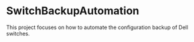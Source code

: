 # SwitchBackupAutomation
This project focuses on how to automate the configuration backup of Dell switches.
